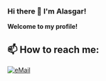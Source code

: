 ### Hi there 👋 I'm Alasgar!

<!-- 
# <p align="center">Hi,  I'm Alasgar!</p>
 -->
 
 **Welcome to my profile!**

<!-- ## Contact me -->
## 📫 How to reach me:

<a href="mailto:miralasgar@gmail.com-">
<img alt="eMail" src="https://img.shields.io/badge/miralasgar@gmail.com-D14836?style=for-the-badge&logo=gmail&logoColor=white" />
</a>
<!-- 
## :man_technologist:   Github stats

<p align="center">
    <img alt="status github, commits, etc..." width="500px" src="https://github-readme-stats.vercel.app/api?username=alasgarshabanov&count_private=true&show_icons=true&custom_title=Github&theme=algolia&bg_color=0,000000,130F40&layout=compact&border_radius=8"
    /> <br>
    <img alt="most used languages" width="500px" src="https://github-readme-stats.vercel.app/api/top-langs/?username=alasgarshabanov&count_private=true&theme=algolia&bg_color=0,000000,130F40&layout=compact&border_radius=8&langs_count=20&hide=hack,swift,kotlin,objective-c,c++,c-make,markdown"/>
</p>
 -->



<!--
**alasgarshabanov/alasgarshabanov** is a ✨ _special_ ✨ repository because its `README.md` (this file) appears on your GitHub profile.

Here are some ideas to get you started:

- 🔭 I’m currently working on ...
- 🌱 I’m currently learning ...
- 👯 I’m looking to collaborate on ...
- 🤔 I’m looking for help with ...
- 💬 Ask me about ...
- 📫 How to reach me: ...
- 😄 Pronouns: ...
- ⚡ Fun fact: ...
-->
